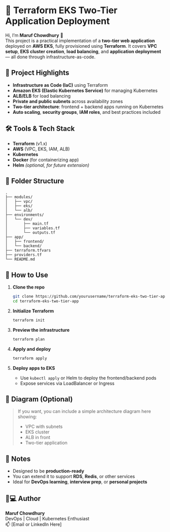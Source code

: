 # 🚀 Terraform EKS Two-Tier Application Deployment

Hi, I’m **Maruf Chowdhury** 👋  
This project is a practical implementation of a **two-tier web application** deployed on **AWS EKS**, fully provisioned using **Terraform**. It covers **VPC setup**, **EKS cluster creation**, **load balancing**, and **application deployment** — all done through infrastructure-as-code.

## 🧱 Project Highlights

- **Infrastructure as Code (IaC)** using Terraform
- **Amazon EKS (Elastic Kubernetes Service)** for managing Kubernetes
- **ALB/ELB** for load balancing
- **Private and public subnets** across availability zones
- **Two-tier architecture**: frontend + backend apps running on Kubernetes
- **Auto scaling**, **security groups**, **IAM roles**, and best practices included

## 🛠️ Tools & Tech Stack

- **Terraform** (v1.x)
- **AWS** (VPC, EKS, IAM, ALB)
- **Kubernetes**
- **Docker** (for containerizing app)
- **Helm** *(optional, for future extension)*

## 📂 Folder Structure

```
.
├── modules/
│   ├── vpc/
│   ├── eks/
│   └── alb/
├── environments/
│   └── dev/
│       ├── main.tf
│       ├── variables.tf
│       └── outputs.tf
├── app/
│   ├── frontend/
│   └── backend/
├── terraform.tfvars
├── providers.tf
└── README.md
```

## 🚦 How to Use

1. **Clone the repo**
   ```bash
   git clone https://github.com/yourusername/terraform-eks-two-tier-app.git
   cd terraform-eks-two-tier-app
   ```

2. **Initialize Terraform**
   ```bash
   terraform init
   ```

3. **Preview the infrastructure**
   ```bash
   terraform plan
   ```

4. **Apply and deploy**
   ```bash
   terraform apply
   ```

5. **Deploy apps to EKS**
   - Use `kubectl apply` or Helm to deploy the frontend/backend pods
   - Expose services via LoadBalancer or Ingress

## 📸 Diagram (Optional)

> If you want, you can include a simple architecture diagram here showing:
> - VPC with subnets
> - EKS cluster
> - ALB in front
> - Two-tier application

## 📌 Notes

- Designed to be **production-ready**
- You can extend it to support **RDS**, **Redis**, or other services
- Ideal for **DevOps learning**, **interview prep**, or **personal projects**

## 👨💻 Author

**Maruf Chowdhury**  
DevOps | Cloud | Kubernetes Enthusiast  
📫 [Email or LinkedIn Here]
